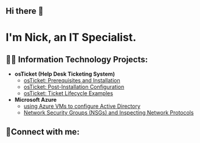 ## Hi there 👋

<h1>I'm Nick, an IT Specialist.

<h2>👨‍💻 Information Technology Projects:</h2>

- <b>osTicket (Help Desk Ticketing System)</b>
  - [osTicket: Prerequisites and Installation](https://github.com/NickMvrz/osticket-prereqs)
  - [osTicket: Post-Installation Configuration](https://github.com/NickMvrz/post-install-config)
  - [osTicket: Ticket Lifecycle Examples](https://github.com/NickMvrz/ticket-lifecycle)
- <b>Microsoft Azure</b>
  - [using Azure VMs to configure Active Directory](https://github.com/NickMvrz/configure-ad)
  - [Network Security Groups (NSGs) and Inspecting Network Protocols](https://github.com/NickMvrz/azure-network-protocols)

<h2>🤳Connect with me:</h2>

